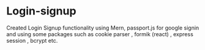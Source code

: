 # Login-signup
Created Login Signup functionality using Mern, passport.js for google signin and using some packages such as cookie parser , formik (react) , express session ,  bcrypt etc.
